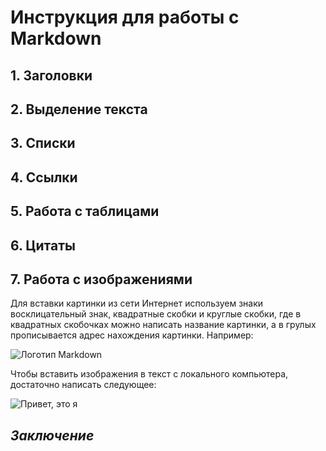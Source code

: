 # **Инструкция для работы с Markdown**

## 1. Заголовки

## 2. Выделение текста

## 3. Списки

## 4. Сcылки

## 5. Работа с таблицами

## 6. Цитаты

## 7. Работа с изображениями

Для вставки картинки из сети Интернет используем знаки восклицательный знак, квадратные скобки и круглые скобки, где в квадратных скобочках можно написать название картинки, а в грулых прописывается адрес нахождения картинки. Например:

![Логотип Markdown](https://markdown.net.br/assets/img/basic-syntax/markdown-logo-small.png)

Чтобы вставить изображения в текст с локального компьютера, достаточно написать следующее:

![Привет, это я](me.jpg)

## *Заключение*
